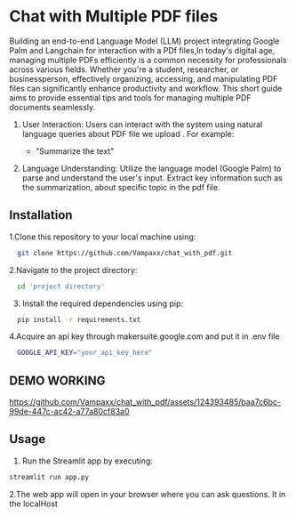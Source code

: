# Chat with Multiple PDF files 

Building an end-to-end Language Model (LLM) project integrating Google Palm and Langchain for interaction with a PDf files,In today's digital age, managing multiple PDFs efficiently is a common necessity for professionals across various fields. Whether you're a student, researcher, or businessperson, effectively organizing, accessing, and manipulating PDF files can significantly enhance productivity and workflow. This short guide aims to provide essential tips and tools for managing multiple PDF documents seamlessly.

1. User Interaction:
Users can interact with the system using natural language queries about PDF file we upload . For example:

    - "Summarize the text"
    

2. Language Understanding:
Utilize the language model (Google Palm) to parse and understand the user's input. Extract key information such as the summarization, about specific topic in the pdf file.


## Installation

1.Clone this repository to your local machine using:

```bash
  git clone https://github.com/Vampaxx/chat_with_pdf.git
```
2.Navigate to the project directory:

```bash
  cd 'project directory'
```
3. Install the required dependencies using pip:

```bash
  pip install -r requirements.txt
```
4.Acquire an api key through makersuite.google.com and put it in .env file

```bash
  GOOGLE_API_KEY="your_api_key_here"
```
## DEMO WORKING



https://github.com/Vampaxx/chat_with_pdf/assets/124393485/baa7c6bc-99de-447c-ac42-a77a80cf83a0





## Usage

1. Run the Streamlit app by executing:
```bash
streamlit run app.py

```

2.The web app will open in your browser where you can ask questions. It in the localHost
